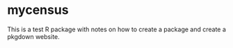 # mycensus
This is a test R package with notes on how to create a package and create a pkgdown website.
